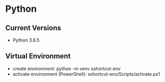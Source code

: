 # Python

## Current Versions
* Python 3.6.5

## Virtual Environment
* create environment: python -m venv sshortcut-env
* activate environment (PowerShell): sshortcut-env/Scripts/activate.ps1
